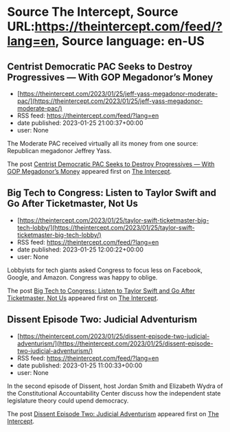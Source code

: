 # Source The Intercept, Source URL:https://theintercept.com/feed/?lang=en, Source language: en-US

## Centrist Democratic PAC Seeks to Destroy Progressives — With GOP Megadonor’s Money
 - [https://theintercept.com/2023/01/25/jeff-yass-megadonor-moderate-pac/](https://theintercept.com/2023/01/25/jeff-yass-megadonor-moderate-pac/)
 - RSS feed: https://theintercept.com/feed/?lang=en
 - date published: 2023-01-25 21:00:37+00:00
 - user: None

<p>The Moderate PAC received virtually all its money from one source: Republican megadonor Jeffrey Yass.</p>
<p>The post <a href="https://theintercept.com/2023/01/25/jeff-yass-megadonor-moderate-pac/" rel="nofollow">Centrist Democratic PAC Seeks to Destroy Progressives — With GOP Megadonor’s Money</a> appeared first on <a href="https://theintercept.com" rel="nofollow">The Intercept</a>.</p>

## Big Tech to Congress: Listen to Taylor Swift and Go After Ticketmaster, Not Us
 - [https://theintercept.com/2023/01/25/taylor-swift-ticketmaster-big-tech-lobby/](https://theintercept.com/2023/01/25/taylor-swift-ticketmaster-big-tech-lobby/)
 - RSS feed: https://theintercept.com/feed/?lang=en
 - date published: 2023-01-25 12:00:22+00:00
 - user: None

<p>Lobbyists for tech giants asked Congress to focus less on Facebook, Google, and Amazon. Congress was happy to oblige.</p>
<p>The post <a href="https://theintercept.com/2023/01/25/taylor-swift-ticketmaster-big-tech-lobby/" rel="nofollow">Big Tech to Congress: Listen to Taylor Swift and Go After Ticketmaster, Not Us</a> appeared first on <a href="https://theintercept.com" rel="nofollow">The Intercept</a>.</p>

## Dissent Episode Two: Judicial Adventurism
 - [https://theintercept.com/2023/01/25/dissent-episode-two-judicial-adventurism/](https://theintercept.com/2023/01/25/dissent-episode-two-judicial-adventurism/)
 - RSS feed: https://theintercept.com/feed/?lang=en
 - date published: 2023-01-25 11:00:33+00:00
 - user: None

<p>In the second episode of Dissent, host Jordan Smith and Elizabeth Wydra of the Constitutional Accountability Center discuss how the independent state legislature theory could upend democracy.</p>
<p>The post <a href="https://theintercept.com/2023/01/25/dissent-episode-two-judicial-adventurism/" rel="nofollow">Dissent Episode Two: Judicial Adventurism</a> appeared first on <a href="https://theintercept.com" rel="nofollow">The Intercept</a>.</p>
